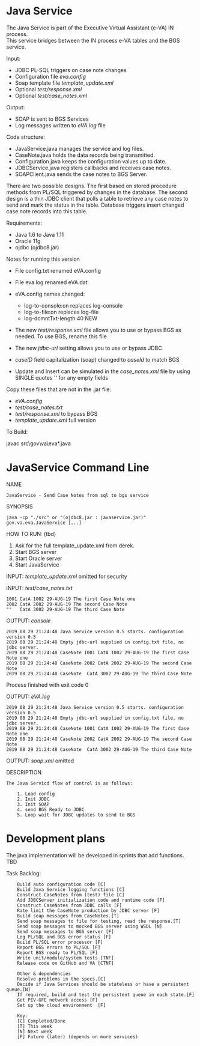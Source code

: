 Java Service
========

The Java Service is part of the Executive Virtual Assistant (e-VA) IN process.  
This service bridges between the IN process e-VA tables and the BGS service. 

    
Input:
- JDBC PL-SQL triggers on case note changes 
- Configuration file _eva.config_ 
- Soap template file _template_update.xml_
- Optional _test/response.xml_
- Optional _test/case_notes.xml_
      
Output:
- SOAP is sent to BGS Services
- Log messages written to _eVA.log_ file

Code structure:
- JavaService.java manages the service and log files.
- CaseNote.java holds the data records being transmitted.
- Configuration.java keeps the configuration values up to date.
- JDBCService.java registers callbacks and receives case notes.
- SOAPClient.java sends the case notes to BGS Server.

There are two possible designs. The first based on stored procedure methods from PL/SQL triggered by changes in the database. 
The second design is a thin JDBC client that polls a table to retrieve any case notes to send 
and mark the status in the table.
Database triggers insert changed case note records into this table.

Requirements:
- Java 1.6 to Java 1.11 
- Oracle 11g 
- ojdbc (ojdbc8.jar)

Notes for running this version 
- File config.txt renamed eVA.config
- File eva.log renamed eVA.dat
- eVA.config names changed:
   - log-to-console:on  replaces log-console
   - log-to-file:on     replaces log-file
   - log-dcmntTxt-length:40  NEW


- The new _test/response.xml_ file allows you to use or bypass BGS as needed.  To use BGS, rename this file
- The new _jdbc-url_ setting allows you to use or bypass JDBC
- _caseID_ field capitalization (soap) changed to _caseId_ to match BGS
- Update and Insert can be simulated in the _case_notes.xml_ file by using SINGLE quotes '' for any empty fields  

Copy these files that are not in the .jar file:
- _eVA.config_
- _test/case_nates.txt_
- _test/response.xml_ to bypass BGS
- _template_update.xml_ full version

To Build:

   javac src\gov\va\eva\*.java 


JavaService Command Line
======================

NAME

    JavaService - Send Case Notes from sql to bgs service

SYNOPSIS

    java -cp "./src" or "(ojdbc8.jar : javaservice.jar)" gov.va.eva.JavaService [...] 


HOW TO RUN: (tbd)
1. Ask for the full template_update.xml from derek.
1. Start BGS server
1. Start Oracle server
1. Start JavaService 

INPUT: _template_update.xml_ omitted for security

INPUT: _test/case_notes.txt_

    1001 CatA 1002 29-AUG-19 The first Case Note one
    2002 CatA 2002 29-AUG-19 The second Case Note
    ""   CatA 3002 29-AUG-19 The third Case Note    

OUTPUT: _console_

    2019 08 29 21:24:48 Java Service version 0.5 starts. configuration version 0.5
    2019 08 29 21:24:48 Empty jdbc-url supplied in config.txt file, no jdbc server.
    2019 08 29 21:24:48 CaseNote 1001 CatA 1002 29-AUG-19 The first Case Note one 
    2019 08 29 21:24:48 CaseNote 2002 CatA 2002 29-AUG-19 The second Case Note 
    2019 08 29 21:24:48 CaseNote  CatA 3002 29-AUG-19 The third Case Note 

Process finished with exit code 0
    
OUTPUT: _eVA.log_

    2019 08 29 21:24:48 Java Service version 0.5 starts. configuration version 0.5
    2019 08 29 21:24:48 Empty jdbc-url supplied in config.txt file, no jdbc server.
    2019 08 29 21:24:48 CaseNote 1001 CatA 1002 29-AUG-19 The first Case Note one 
    2019 08 29 21:24:48 CaseNote 2002 CatA 2002 29-AUG-19 The second Case Note 
    2019 08 29 21:24:48 CaseNote  CatA 3002 29-AUG-19 The third Case Note 

OUTPUT: _soap.xml_ omitted 

DESCRIPTION

    The Java Servicd flow of control is as follows:

        1. Load config
        2. Init JDBC
        3. Init SOAP
        4. send BGS Ready to JDBC
        5. Loop wait for JDBC updates to send to BGS

    

Development plans
=================
The java implementation will be developed in sprints that add functions.
TBD

Task Backlog:

        Build auto configuration code [C]
        Build Java Service logging functions [C]
        Construct CaseNotes from (test) file [C]
        Add JDBCServer initialization code and runtime code [F]
        Construct CaseNotes from JDBC calls [F]
        Rate limit the CaseNote production by JDBC server [F]
        Build soap messages from CaseNotes.[T]
        Send soap messages to file for testing, read the response.[T]
        Send soap messages to mocked BGS server using WSDL [N]
        Send soap messages to BGS server [F]
        Log PL/SQL and BGS error status [F]
        Build PL/SQL error processor [F]
        Report BGS errors to PL/SQL [F]
        Report BGS ready to PL/SQL [F]
        Write unit/module/system tests [TNF]
        Release code on GitHub and VA [CTNF]
        
        Other & dependencies
        Resolve problems in the specs.[C]
        Decide if Java Services should be stateless or have a persistent queue.[N]
        If required, build and test the persistent queue in each state.[F]
        Get PIV-GFE network access [F]
        Set up the cloud environment  [F]
        
        Key:
        [C] Completed/Done
        [T] This week
        [N] Next week
        [F] Future (later) (depends on more services)
